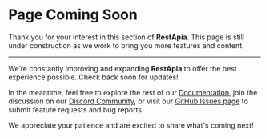 <h1>
    <i class="ph ph-barricade fg-warning"></i>
    Page Coming Soon
</h1>

Thank you for your interest in this section of **RestApia**. This page is still under construction as we work to bring you more features and content.

---

We’re constantly improving and expanding **RestApia** to offer the best experience possible. Check back soon for updates!

In the meantime, feel free to explore the rest of our [Documentation](/pages/extensions/general-introduction), join the discussion on our [Discord Community](https://discord.gg/FZuQyEpYM4), or visit our [GitHub Issues page](https://github.com/RestApia/RestApia.Community/issues) to submit feature requests and bug reports.

We appreciate your patience and are excited to share what's coming next!
